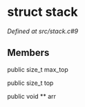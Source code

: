 # struct stack

*Defined at src/stack.c#9*

## Members

public size_t max_top

public size_t top

public void ** arr



